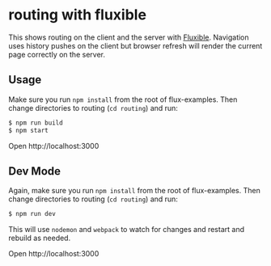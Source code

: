 # routing with fluxible

This shows routing on the client and the server with [Fluxible](http://fluxible.io). Navigation uses history pushes on the client but browser refresh will render the current page correctly on the server.

## Usage

Make sure you run `npm install` from the root of flux-examples. Then change directories to routing (`cd routing`) and run:

```bash
$ npm run build
$ npm start
```

Open http://localhost:3000

## Dev Mode

Again, make sure you run `npm install` from the root of flux-examples. Then change directories to routing (`cd routing`) and run:

```bash
$ npm run dev
```

This will use `nodemon` and `webpack` to watch for changes and restart and rebuild as needed.

Open http://localhost:3000
